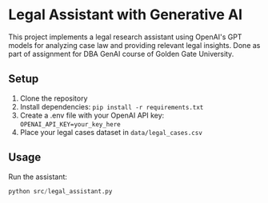 # Legal Assistant with Generative AI

This project implements a legal research assistant using OpenAI's GPT models for analyzing case law and providing relevant legal insights. Done as part of assignment for DBA GenAI course of Golden Gate University.

## Setup
1. Clone the repository
2. Install dependencies: `pip install -r requirements.txt`
3. Create a .env file with your OpenAI API key: `OPENAI_API_KEY=your_key_here`
4. Place your legal cases dataset in `data/legal_cases.csv`

## Usage
Run the assistant:
```python
python src/legal_assistant.py
